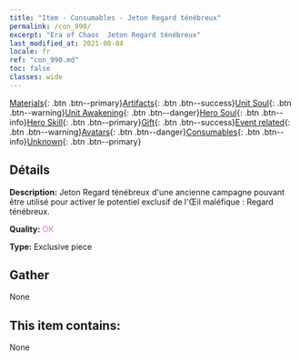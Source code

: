 ```yaml
---
title: "Item - Consumables - Jeton Regard ténébreux"
permalink: /con_990/
excerpt: "Era of Chaos  Jeton Regard ténébreux"
last_modified_at: 2021-08-04
locale: fr
ref: "con_990.md"
toc: false
classes: wide
---
```

 [Materials](/ItemsFR/){: .btn .btn--primary}[Artifacts](/ItemsFR/Artifacts/){: .btn .btn--success}[Unit Soul](/ItemsFR/UnitSoul/){: .btn .btn--warning}[Unit Awakening](/ItemsFR/UnitAwakening/){: .btn .btn--danger}[Hero Soul](/ItemsFR/HeroSoul/){: .btn .btn--info}[Hero Skill](/ItemsFR/HeroSkill/){: .btn .btn--primary}[Gift](/ItemsFR/Gift/){: .btn .btn--success}[Event related](/ItemsFR/Events/){: .btn .btn--warning}[Avatars](/ItemsFR/Avatars/){: .btn .btn--danger}[Consumables](/ItemsFR/Consumables/){: .btn .btn--info}[Unknown](/ItemsFR/Unknown/){: .btn .btn--primary}

## Détails
 **Description:** Jeton Regard ténébreux d'une ancienne campagne pouvant être utilisé pour activer le potentiel exclusif de l'Œil maléfique : Regard ténébreux.

 **Quality:** <span style="color: #DA70D6">OK</span>

 **Type:** Exclusive piece

## Gather

  None

## This item contains:

  None

